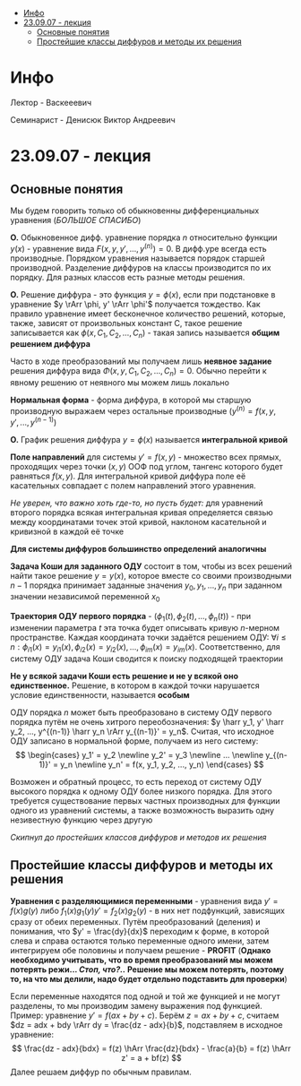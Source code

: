 - [Инфо](#инфо)
- [23.09.07 - лекция](#230907---лекция)
  - [Основные понятия](#основные-понятия)
  - [Простейшие классы диффуров и методы их решения](#простейшие-классы-диффуров-и-методы-их-решения)

# Инфо
Лектор - Васкееевич

Семинарист - Денисюк Виктор Андреевич

# 23.09.07 - лекция
## Основные понятия
Мы будем говорить только об обыкновенны дифференциальных уравнения (*БОЛЬШОЕ СПАСИБО*)

**О.** Обыкновенное дифф. уравнение порядка $n$ относительно функции $y(x)$ - уравнение вида $F(x, y, y', ..., y^{(n)}) = 0$. В дифф.уре всегда есть производные. Порядком уравнения называется порядок старшей производной. Разделение диффуров на классы производится по их порядку. Для разных классов есть разные методы решения.

**О.** Решение диффура - это функция $y = \phi(x)$, если при подстановке в уравнение $y \rArr \phi, y' \rArr \phi'$ получается тождество. Как правило уравнение имеет бесконечное количество решений, которые, также, зависят от произвольных констант C, такое решение записывается как $\phi(x, C_1, C_2, ..., C_n)$ - такая запись называется **общим решением диффура**

Часто в ходе преобразований мы получаем лишь **неявное задание** решения диффура вида $\Phi(x, y, C_1, C_2, ..., C_n) = 0$. Обычно перейти к явному решению от неявного мы можем лишь локально

**Нормальная форма** - форма диффура, в которой мы старшую производную выражаем через остальные производные ($y^{(n)} = f(x, y, y', ..., y^{(n-1)}$)

**О.** График решения диффура $y = \phi(x)$ называется **интегральной кривой**

**Поле направлений** для системы $y' = f(x, y)$ - множество всех прямых, проходящих через точки $(x, y)$ ООФ под углом, тангенс которого будет равняться $f(x, y)$. Для интегральной кривой диффура поле её касательных совпадает с полем направлений этого уравнения.

*Не уверен, что важно хоть где-то, но пусть будет:* для уравнений второго порядка всякая интегральная кривая определяется связью между координатами точек этой кривой, наклоном касательной и кривизной в каждой её точке

**Для системы диффуров большинство определений аналогичны**

**Задача Коши для заданного ОДУ** состоит в том, чтобы из всех решений найти такое решение $y = y(x)$, которое вместе со своими производными $n - 1$ порядка принимает заданные значения $y_0, y_1, ..., y_n$ при заданном значении независимой переменной $x_0$

**Траектория ОДУ первого порядка** - $(\phi_1(t), \phi_2(t), ..., \phi_n(t))$ - при изменении параметра $t$ эта точка будет описывать кривую $n$-мерном пространстве. Каждая координата точки задаётся решением ОДУ: $\forall i \le n: \phi_{i1}(x) = y_{i1}(x), \phi_{i2}(x) = y_{i2}(x), ..., \phi_{im}(x) = y_{im}(x)$. Соответственно, для систему ОДУ задача Коши сводится к поиску подходящей траектории

**Не у всякой задачи Коши есть решение и не у всякой оно единственное.** Решение, в котором в каждой точки нарушается условие единственности, называется **особым**

ОДУ порядка $n$ может быть преобразовано в систему ОДУ первого порядка путём не очень хитрого переобозначения: $y \harr y_1, y' \harr y_2, ..., y^{(n-1)} \harr y_n \rArr y_{(n-1)}' = y_n$. Считая, что исходное ОДУ записано в нормальной форме, получаем из него систему:
$$
\begin{cases}
  y_1' = y_2 \newline
  y_2' = y_3 \newline
  ... \newline
  y_{(n-1)}' = y_n \newline
  y_n' = f(x, y_1, y_2, ..., y_n)
\end{cases}
$$

Возможен и обратный процесс, то есть переход от систему ОДУ высокого порядка к одному ОДУ более низкого порядка. Для этого требуется существование первых частных производных для функции одного из уравнений системы, а также возможность выразить одну незивестную функцию через другую

*Скипнул до простейших классов диффуров и методов их решения*

## Простейшие классы диффуров и методы их решения
**Уравнения с разделяющимися переменными** - уравнения вида $y' = f(x)g(y)$ либо $f_1(x)g_1(y)y' = f_2(x)g_2(y)$ - в них нет подфункций, зависящих сразу от обеих переменных. Путём преобразований (деления) и понимания, что $y' = \frac{dy}{dx}$ переходим к форме, в которой слева и справа остаются только переменные одного имени, затем интегрируем обе половины и получаем решение - **PROFIT** (**Однако необходимо учитывать, что во время преобразований мы можем потерять режи... *Стоп, что?..* Решение мы можем потерять, поэтому то, на что мы делили, надо будет отдельно подставить для проверки**)

Если переменные находятся под одной и той же функцией и не могут разделены, то мы производим замену выражения под функцией. Пример: уравнение $y' = f(ax + by + c)$. Берём $z = ax + by + c$, считаем $dz = adx + bdy \rArr dy = \frac{dz - adx}{b}$, подставляем в исходное уравнение:
$$
\frac{dz - adx}{bdx} = f(z) \hArr \frac{dz}{bdx} - \frac{a}{b} = f(z) \hArr z' = a + bf(z)
$$
Далее решаем диффур по обычным правилам.

